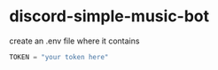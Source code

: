 # discord-simple-music-bot

create an .env file where it contains  

```python
TOKEN = "your token here"
```
